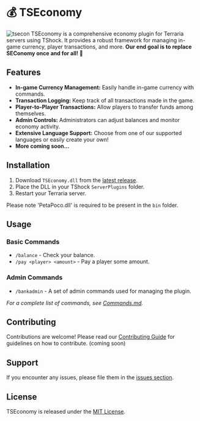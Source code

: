 # 💰 TSEconomy
![tsecon](https://github.com/Average-Org/TSEconomy/assets/24498058/9346a991-fd92-4912-a9a2-1eadc7fc75c2)
TSEconomy is a comprehensive economy plugin for Terraria servers using TShock. It provides a robust framework for managing in-game currency, player transactions, and more. **Our end goal is to replace SEConomy once and for all! 🚀** 

## Features

- **In-game Currency Management:** Easily handle in-game currency with commands.
- **Transaction Logging:** Keep track of all transactions made in the game.
- **Player-to-Player Transactions:** Allow players to transfer funds among themselves.
- **Admin Controls:** Administrators can adjust balances and monitor economy activity.
- **Extensive Language Support:** Choose from one of our supported languages or easily create your own!
- **More coming soon...**

## Installation

1. Download `TSEconomy.dll` from the [latest release](https://github.com/Average-Org/TSEconomy/releases).
2. Place the DLL in your TShock `ServerPlugins` folder.
3. Restart your Terraria server.

Please note 'PetaPoco.dll' is required to be present in the `bin` folder.

## Usage

### Basic Commands

- `/balance` - Check your balance.
- `/pay <player> <amount>` - Pay a player some amount.

### Admin Commands

- `/bankadmin` - A set of admin commands used for managing the plugin.

_For a complete list of commands, see [Commands.md](path/to/Commands.md)._

## Contributing

Contributions are welcome! Please read our [Contributing Guide](path/to/CONTRIBUTING.md) for guidelines on how to contribute. (coming soon)

## Support

If you encounter any issues, please file them in the [issues section](https://github.com/Average-Org/TSEconomy/issues).

## License

TSEconomy is released under the [MIT License](LICENSE).
